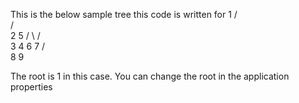 

This is the below sample tree this code is written for
				  1
				/   \
			   /     \
			  2       5
			 /  \     / \
			3	4    6   7
				    / \
				   8   9
				  
The root is 1 in this case. You can change the root in the application properties